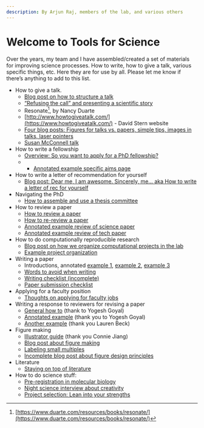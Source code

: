 ```yaml
---
description: By Arjun Raj, members of the lab, and various others
---
```


# Welcome to Tools for Science

Over the years, my team and I have assembled/created a set of materials for improving science processes. How to write, how to give a talk, various specific things, etc. Here they are for use by all. Please let me know if there’s anything to add to this list.

* How to give a talk.
  * [Blog post on how to structure a talk](group-1/blog-post-on-how-to-structure-a-talk.md)
  * [“Refusing the call” and presenting a scientific story](group-1/refusing-the-call-and-presenting-a-scientific-story.md)
  * Resonate[^1], by Nancy Duarte
  * [http://www.howtogiveatalk.com/](https://www.howtogiveatalk.com/) - David Stern website
  * [Four blog posts: Figures for talks vs. papers, simple tips, images in talks, laser pointers](group-1/four-blog-posts-figures-for-talks-vs.-papers-simple-tips-images-in-talks-laser-pointers.md)
  * [Susan McConnell talk](https://www.ibiology.org/professional-development/scientific-presentations/)
* How to write a fellowship
  * [Overview: So you want to apply for a PhD fellowship?](group-2/so-you-want-to-apply-for-a-phd-fellowship.md)
  *
    * [Annotated example specific aims page](https://docs.google.com/document/d/1DPCGlyU6yoSPnnZH1EAtLmdPs8CRuF2CWoyw3JEoj84/edit#heading=h.kr6a3jnprsx7)
* How to write a letter of recommendation for yourself
  * [Blog post: Dear me, I am awesome. Sincerely, me… aka How to write a letter of rec for yourself](dear-me-i-am-awesome.-sincerely-me...-aka-how-to-write-a-letter-of-rec-for-yourself.md)
* Navigating the PhD
  * [How to assemble and use a thesis committee](https://docs.google.com/document/d/14w3XX1n8Ees2Wy\_pIZFj3FN645Yr4mQX\_Hyav7xneRw/edit)
* How to review a paper
  * [How to review a paper](http://rajlaboratory.blogspot.com/2014/04/how-to-review-paper.html)
  * [How to re-review a paper](http://rajlaboratory.blogspot.com/2014/04/how-to-re-review-paper.html)
  * [Annotated example review of science paper](https://docs.google.com/document/d/1unO4J36sfmfynFNjBbjkjIiwrdAh0rg9BAB7TKF0R\_M/edit)
  * [Annotated example review of tech paper](https://docs.google.com/document/d/1k-DCuiR0cDM4h04AQXFjViNF2A0V0MLtA9zu9e-JmcU/edit)
* How to do computationally reproducible research
  * [Blog post on how we organize computational projects in the lab](http://rajlaboratory.blogspot.com/2017/08/figure-scripting-and-how-we-organize.html)
  * [Example project organization](https://github.com/arjunrajlaboratory/example\_project)
* Writing a paper
  * Introductions, annotated [example 1](https://docs.google.com/document/d/1nqVYRTql1sgUNxT9RfE0SX0RiyH3QlgUZgX\_Jg6fsos/edit?usp=sharing), [example 2](https://docs.google.com/document/d/1lGpMFtW4x4GOx-TUmVD\_iguM-vh3nvdjNhN-R2PyXt8/edit?usp=sharing), [example 3](https://docs.google.com/document/d/1TEFLJpjwRiSM2E0gmiUg98sZFEigg\_8Pj4vblEh39xI/edit?usp=sharing)
  * [Words to avoid when writing](https://docs.google.com/document/d/1r6nDcF43esu3xBjmk3ERAmaEHKEB75\_HflSkk3zZhBk/edit)
  * [Writing checklist (incomplete)](https://docs.google.com/document/d/1DmoBuFUK6bJG9C5AM5B7i12GI2ew8egg2b-50DdgRFI/edit)
  * [Paper submission checklist](https://docs.google.com/document/d/1\_5R2c6WVjV5qi5profAlMHQd2LHhhXgzmYn\_htsJl4Q/edit?usp=sharing)
* Applying for a faculty position
  * [Thoughts on applying for faculty jobs](https://docs.google.com/document/u/0/d/1Yew6wb1PMDPanPyJIRspqFvYDcIe7FwwvmKheRy8XHI/edit)
* Writing a response to reviewers for revising a paper
  * [General how to](https://docs.google.com/document/d/1fIpY8d90g0BrTCc0AAxr3PCZHhdVZUYPDxiPqSVkKOk/edit) (thank to Yogesh Goyal)
  * [Annotated example](https://docs.google.com/document/d/17f4pyQ1kowgTOIM7mazbXV8uzp2Ev8jaDOYp7MPnYF8/edit) (thank you to Yogesh Goyal)
  * [Another example](https://drive.google.com/file/d/13d9x4V\_RowStgSjDMm8MpiKx\_xtlj5pV/view?usp=sharing) (thank you Lauren Beck)
* Figure making
  * [Illustrator guide](https://docs.google.com/document/d/1psC5olObkGHDfw3c7am9jpD2OdCN4lnCU\_QF26MAQmQ/edit#heading=h.or1to9c1y8il) (thank you Connie Jiang)
  * [Blog post about figure making](http://rajlaboratory.blogspot.com/2019/08/i-adobe-illustrator-for-scientific.html)
  * [Labeling small multiples](http://rajlaboratory.blogspot.com/2016/01/a-proposal-for-how-to-label-small.html)
  * [Incomplete blog post about figure design principles](https://docs.google.com/document/d/1RozjPwJO57FndomEKUEkG9XwDNeXWj1X24TKq5CMNa0/edit)
* Literature
  * [Staying on top of literature](https://docs.google.com/document/d/1QrDpIoOlQaUVjDnRCYqi\_2IYYeWWz6OxC1w4pY5sIQs/edit)
* How to do science stuff:
  * [Pre-registration in molecular biology](https://rajlaboratory.blogspot.com/2024/02/pre-registration-in-molecular-biology.html)
  * [Night science interview about creativity](https://nightscience.buzzsprout.com/1744020/8346595-arjun-raj-s-bag-of-tricks)
  * [Project selection: Lean into your strengths](https://rajlaboratory.blogspot.com/2024/06/project-choice-lean-into-your-strengths.html)

[^1]: [https://www.duarte.com/resources/books/resonate/](https://www.duarte.com/resources/books/resonate/)
